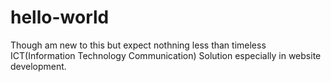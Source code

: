 # hello-world
Though am new to this but expect nothning less than timeless ICT(Information Technology Communication) Solution especially in website development.
